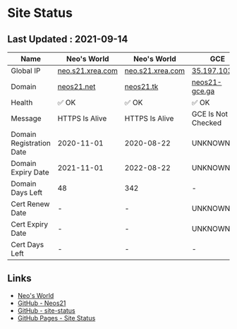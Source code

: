 # Site Status


## Last Updated : 2021-09-14

| Name | Neo's World | Neo's World | GCE | OCI 1 | OCI 2 |
|------|---|---|---|---|---|
| Global IP                | [neo.s21.xrea.com](http://neo.s21.xrea.com/) | [neo.s21.xrea.com](http://neo.s21.xrea.com/) | [35.197.103.64](http://35.197.103.64/) | [140.238.56.203](http://140.238.56.203/) | [158.101.130.242](http://158.101.130.242/) |
| Domain                   | [neos21.net](http://neos21.net/) | [neos21.tk](http://neos21.tk/) | [neos21-gce.ga](http://neos21-gce.ga/) | [neos21-oci.cf](http://neos21-oci.cf/) | [neos21-oci.ml](http://neos21-oci.ml/) |
| Health                   | ✅ OK | ✅ OK | ✅ OK | ✅ OK | ✅ OK |
| Message                  | HTTPS Is Alive | HTTPS Is Alive | GCE Is Not Checked | HTTPS Is Alive | HTTPS Is Alive |
| Domain Registration Date | 2020-11-01 | 2020-08-22 | UNKNOWN | 2020-08-22 | 2020-08-22 |
| Domain Expiry Date       | 2021-11-01 | 2022-08-22 | UNKNOWN | 2022-08-22 | 2022-08-22 |
| Domain Days Left         | 48 | 342 | - | 342 | 342 |
| Cert Renew Date          | - | - | UNKNOWN | 2021-09-01 | 2021-09-01 |
| Cert Expiry Date         | - | - | UNKNOWN | 2021-10-29 | 2021-10-29 |
| Cert Days Left           | - | - | - | 45 | 45 |


## Links

- [Neo's World](https://neos21.net/)
- [GitHub - Neos21](https://github.com/Neos21/)
- [GitHub - site-status](https://github.com/Neos21/site-status)
- [GitHub Pages - Site Status](https://neos21.github.io/site-status/)
